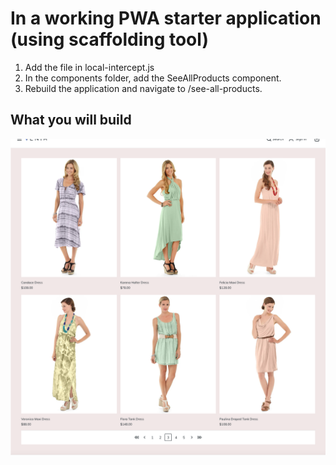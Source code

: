 # In a working PWA starter application (using scaffolding tool)

1. Add the file in local-intercept.js <br/>
2. In the components folder, add the SeeAllProducts component. <br/>
3. Rebuild the application and navigate to /see-all-products.<br/>

## What you will build
![Screenshot](./pwa-studio/sample.png)
